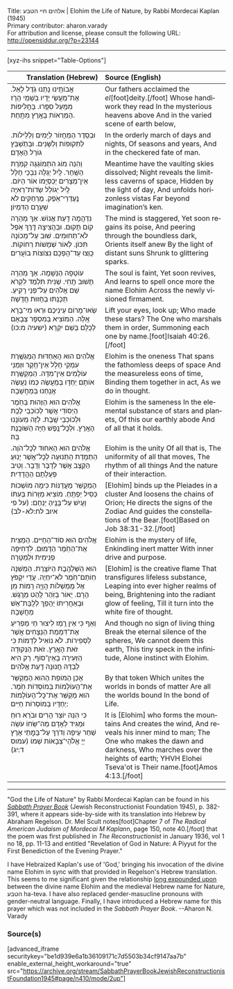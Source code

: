 <html>
<head></head>
<body>
Title: אלהים חיי הטבע | Elohim the Life of Nature, by Rabbi Mordecai Kaplan (1945)<br />
Primary contributor: aharon.varady<br />
For attribution and license, please consult the following URL: <a href="http://opensiddur.org/?p=23144">http://opensiddur.org/?p=23144</a>
<p />
<hr />

[xyz-ihs snippet="Table-Options"]<table style="margin-left: auto; margin-right: auto;" class="draggable">
<thead><tr><th id="x" style="text-align: right;">Translation (Hebrew)</th><th style="text-align: left;">Source (English)</th></tr></thead>
<tbody>
<tr><td style="vertical-align:top;">
<div class="liturgy" lang="he">
אֲבוֹתֵֽינוּ נָתְנוּ גֹֽדֶל לָאֵל. 
אֶת־מַעֲשֵׂי יָדָיו 
בִּשְׁמֵי הָרָז מִמַּֽעַל סִפֵּֽרוּ. 
בַּחֲלִיפוֹת הַמַּרְאוֹת בָּאָֽרֶץ מִתָּֽחַת.
</span></div></td>
 
<td style="vertical-align:top;">
<div class="english" lang="en">
Our fathers acclaimed the <em>el</em>[foot]deity.[/foot]
Whose handiwork they read 
In the mysterious heavens above 
And in the varied scene of earth below,
</div></td></tr>


<tr><td style="vertical-align:top;">
<div class="liturgy" lang="he">
וּבְסֵֽדֶר הַמַּחֲזוֹר לַיָּמִים וְלַלֵּילוֹת. 
לַתְּקוּפוֹת וְלַשָּׁנִים. 
וּבְתַשְׁבֵּץ גּוֹרַל הָאָדָם׃
</span></div></td>
 
<td style="vertical-align:top;">
<div class="english" lang="en">
In the orderly march of days and nights,
Of seasons and years,
And in the checkered fate of man.
</div></td></tr>


<tr><td style="vertical-align:top;">
<div class="liturgy" lang="he">
וְהִנֵּה מוֹג הִתְמוֹגְגָה קִמֹּֽרֶת הַשַּֽׁחַר.
לַֽיִל יְגַלֶּה נִבְכֵי חָלָל אֵין־מְצָרִים 
יְכַסְיֵֽמוֹ אוֹר הַיּוֹם.
לַֽיִל יְגוֹלֵל שְׂדוֹת־רְאִיָּה נֶֽעֶדְרֵי־אֹֽפֶק. 
מֶרְחַקִּים לֹא שֵׁעֲרָם הַדִּמְיוֹן׃
</span></div></td>
 
<td style="vertical-align:top;">
<div class="english" lang="en">
Meantime have the vaulting skies dissolved; 
Night reveals the limitless caverns of space, 
Hidden by the light of day,
And unfolds horizonless vistas 
Far beyond imagination’s ken.
</div></td></tr>


<tr><td style="vertical-align:top;">
<div class="liturgy" lang="he">
נִדְהֲמָה דַֽעַת אֱנוֹשׁ.
אַךְ מְהֵרָה קוֹם תָּקוּם. 
וּבַהֲצִיצָהּ דֶּֽרֶךְ אֹֽפֶל לֹא־תְחוּמִים.
שׁוּב עַל־מְכוֹנָהּ תִּכּוֹן.
לְאוֹר שְׁמָשׁוֹת רְחוֹקוֹת.
כֻּוְּצוּ עַד־הָפְכָּם נִצּוֹצוֹת בּוֹעֲרִים׃ 
</span></div></td>
 
<td style="vertical-align:top;">
<div class="english" lang="en">
The mind is staggered,
Yet soon regains its poise,
And peering through the boundless dark, 
Orients itself anew 
By the light of distant suns 
Shrunk to glittering sparks.
</div></td></tr>


<tr><td style="vertical-align:top;">
<div class="liturgy" lang="he">
עוֹטְפָה הַנְּשָׁמָה.
אַךְ מְהֵרָה תָּשׁוּב תֶּֽחִי.
שֵׁנִית תִּלְמַד לִקְרֹא שֵׁם אֱלֹהִים 
עַל־פְּנֵי רָקִיעַ. תְּכָנַֽתּוּ בְחָזוּת חֲדָשָׁה׃
</span></div></td>
 
<td style="vertical-align:top;">
<div class="english" lang="en">
The soul is faint,
Yet soon revives,
And learns to spell once more the name Elohim  
Across the newly visioned firmament.
</div></td></tr>


<tr><td style="vertical-align:top;">
<div class="liturgy" lang="he">
שְׂאוּ־מָרוֹם עֵינֵיכֶם וּרְאוּ 
מִי־בָרָא אֵֽלֶּה.
הַמּוֹצִיא בְּמִסְפָּר צְבָאָם 
לְכֻלָּם בְּשֵׁם יִקְרָא׃ <span class="citation">(ישעיה מ:כו)</span>
</span></div></td>
 
<td style="vertical-align:top;">
<div class="english" lang="en">
Lift your eyes, look up;
Who made these stars?
The One who marshals them in order,
Summoning each one by name.[foot]Isaiah 40:26.[/foot]
</div></td></tr>


<tr><td style="vertical-align:top;">
<div class="liturgy" lang="he">
אֱלֹהִים הוּא הָאַחְדּוּת 
הַמְגַשֶּֽׁרֶת עִמְקֵי חָלָל אֵין־חֵֽקֶר 
וּזְמַנֵי עוֹלָמִים אֵין־מִדָּה. 
הַמְקַשֶּֽׁרֶת אוֹתָם יַחְדָּו בְּמַעֲשֶׂה 
כְּמוֹ נַעֲשֶׂה אֲנַֽחְנוּ בְּמַחֲשָׁבָה׃
</span></div></td>
 
<td style="vertical-align:top;">
<div class="english" lang="en">
Elohim is the oneness
That spans the fathomless deeps of space 
And the measureless eons of time,
Binding them together in act,
As we do in thought.
</div></td></tr>


<tr><td style="vertical-align:top;">
<div class="liturgy" lang="he">
אֱלֹהִים הוּא הַזֶּהוּת
בַּחֹֽמֶר הַיְסוֹדִי אֲשֶׁר לְכוֹכְבֵי לֶכֶֽת וּלְכוֹכְבֵי שָֽׁבֶת. 
לְזֶה מְעוֹנֵֽנוּ הָאָֽרֶץ. 
וּלְכׇל־נֶֽפֶשׁ חַיָּה הַשּׁוֹכֶֽנֶת בָּהּ׃
</span></div></td>
 
<td style="vertical-align:top;">
<div class="english" lang="en">
Elohim is the sameness
In the elemental substance of stars and planets, 
Of this our earthly abode 
And of all that it holds.
</div></td></tr>


<tr><td style="vertical-align:top;">
<div class="liturgy" lang="he">
אֱלֹהִים הוּא הָאִחוּד 
לְכׇל־הֹוֶה. 
הַתְמָדַת הַתְּנוּעָה לְכׇל־אֲשֶׁר יָנֽוּעַ׃
הַקֶּֽצֶב אֲשֶׁר לְדָבָר וְדָבָר. 
וְטִיב פְּעֻלָתָם הַהֲדָדִית׃
</span></div></td>
 
<td style="vertical-align:top;">
<div class="english" lang="en">
Elohim is the unity 
Of all that is,
The uniformity of all that moves,
The rhythm of all things
And the nature of their interaction.
</div></td></tr>


<tr><td style="vertical-align:top;">
<div class="liturgy" lang="he">
הַמְקַשֵּׁר מַעֲדַנּוֹת כִּימָה 
מוֹשְׁכוֹת כְּסִיל יְפַתֵּֽחַ.
מוֹצִיא מַזָּרוֹת בְּעִתּוֹ 
וְעַֽיִשׁ עַל־בָּנֶֽיהָ יַנְחֵם: <span class="citation">(על פי איוב לח:לא-לב)</span>
</span></div></td>
 
<td style="vertical-align:top;">
<div class="english" lang="en">
[Elohim] binds up the Pleiades in a cluster 
And loosens the chains of Orion;
He directs the signs of the Zodiac 
And guides the constellations of the Bear.[foot]Based on Job 38:31-32.[/foot]
</div></td></tr>


<tr><td style="vertical-align:top;">
<div class="liturgy" lang="he">
אֱלֹהִים הוּא סוֹד־הַחַיִּים. 
הַמַּצִּית אֶת־הַחֹֽמֶר הַדָּמוּם. 
לִדְחִיפָה פְנִימִית וּלְמַטָּרָה׃
</span></div></td>
 
<td style="vertical-align:top;">
<div class="english" lang="en">
Elohim is the mystery of life,
Enkindling inert matter 
With inner drive and purpose.
</div></td></tr>


<tr><td style="vertical-align:top;">
<div class="liturgy" lang="he">
הוּא הַשַּׁלְהֶֽבֶת הַיּוֹצֶֽרֶת. 
הַמְשַׁנָּה חֽוֹתַם־חֹֽמֶר לֹא־יִחְיֶה. 
עֲדֵי יִקְפֹּץ אֶל מֶמְשְׁלוֹת הֲוָיָה רָמוֹת מִן הָרָם. 
יֵאוֹר בְּזֹֽהַר לַֽהַט מֵרֶֽגֶשׁ. 
וּבְאַחֲרִיתוֹ יֵהָפֵךְ לְלַֽבַּת־אֵשׁ מַחֲשָׁבָה׃
</span></div></td>
 
<td style="vertical-align:top;">
<div class="english" lang="en">
[Elohim] is the creative flame
That transfigures lifeless substance,
Leaping into ever higher realms of being, 
Brightening into the radiant glow of feeling, 
Till it turn into the white fire of thought.
</div></td></tr>


<tr><td style="vertical-align:top;">
<div class="liturgy" lang="he">
וְאַף כִּי אֵין רֶֽמֶז לִיצוּר חַי 
מַפְרִיעַ אֶת־דִּמְמַת הַנְּצָחִים אֲשֶׁר לַסְּפִירוֹת. 
לֹא נוֹאִיל לְדַמּוֹת כִּי זֹאת הָאָֽרֶץ. 
זֹאת הַנְּקוּדָה הַזְּעִירָה בָאֵין־סוֹף. 
רַק הִיא לְבַדָּהּ חֲנוּנָה דַּֽעַת אֱלֹהִים׃
</span></div></td>
 
<td style="vertical-align:top;">
<div class="english" lang="en">
And though no sign of living thing 
Break the eternal silence of the spheres,
We cannot deem this earth,
This tiny speck in the infinitude,
Alone instinct with Elohim.
</div></td></tr>


<tr><td style="vertical-align:top;">
<div class="liturgy" lang="he">
אָכֵן הַמּוֹפֵת הַהוּא
הַמְקַשֵּׁר אֶת־הָעוֹלָמוֹת בְּמוֹסְדוֹת חֹֽמֶר. 
הוּא מְקַשֵּׁר אֶת־כׇּל־הָעוֹלָמוֹת 
יַחְדָּיו בְּמוֹסְרוֹת חַיִּים:
</span></div></td>
 
<td style="vertical-align:top;">
<div class="english" lang="en">
By that token
Which unites the worlds in bonds of matter 
Are all the worlds bound 
In the bond of Life.
</div></td></tr>


<tr><td style="vertical-align:top;">
<div class="liturgy" lang="he">
כִּי הִנֵּה יוֹצֵר הָרִים 
וּבֹרֵא רוּחַ 
וּמַגִּיד לְאָדָם מַה־שֵּׂחוֹ 
עֹשֵׂה שַׁחַר עֵיפָה 
וְדֹרֵךְ עַל־בָּמֳתֵי אָרֶץ 
יְיָ אֱלֹהֵי־צְבָאוֹת שְׁמוֹ׃ <span class="citation">(עמוס ד:יג)</span>
</span></div></td>
 
<td style="vertical-align:top;">
<div class="english" lang="en">
It is [Elohim] who forms the mountains
And creates the wind,
And reveals his inner mind to man;
The One who makes the dawn and darkness, 
Who marches over the heights of earth; 
YHVH Elohei Tseva'ot is Their name.[foot]Amos 4:13.[/foot]
</div></td></tr>
</tbody></table>

<hr />

"God the Life of Nature" by Rabbi Mordecai Kaplan can be found in his <em><a href="https://opensiddur.org/compilations/rabbinic-prayer/shabbat-siddur/sabbath-prayer-book-by-mordecai-kaplan-1945/">Sabbath Prayer Book</a></em> (Jewish Reconstructionist Foundation 1945), p. 382-391, where it appears side-by-side with its translation into Hebrew by Abraham Regelson. Dr. Mel Scult notes[foot]Chapter 7 of <em>The Radical American Judaism of Mordecai M Kaplan</em>n, page 150, note 40.[/foot] that the poem was first published in <em>The Reconstructionist</em> in January 1936, vol 1 no 18, pp. 11-13 and entitled "Revelation of God in Nature: A Piyyut for the First Benediction of the Evening Prayer."

I have Hebraized Kaplan's use of 'God,' bringing his invocation of the divine name Elohim in sync with that provided in Regelson's Hebrew translation.  This seems to me significant given the relationship <a href="https://aharon.varady.net/omphalos/2012/10/great-nature-and-the-gematria-of-elohim">long expounded upon</a> between the divine name Elohim and the medieval Hebrew name for Nature, הטבע ha-teva. I have also replaced gender-masucline pronouns with gender-neutral language. Finally, I have introduced a Hebrew name for this prayer which was not included in the <em>Sabbath Prayer Book</em>. --Aharon N. Varady

<h3>Source(s)</h3>

[advanced_iframe securitykey="be1d939e6a1b36109171c7d5503b34cf9147aa7b" enable_external_height_workaround="true" src="https://archive.org/stream/SabbathPrayerBookJewishReconstructionistFoundation1945#page/n410/mode/2up"]
</body>
</html>